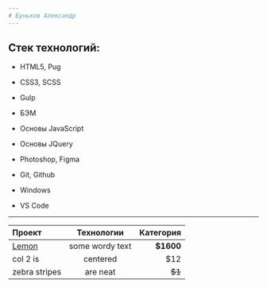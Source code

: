 ```yaml
---
# Буньков Александр
---
```

Cтек технологий:
-----------------------------------
* HTML5, Pug
* CSS3, SCSS
* Gulp
* БЭМ
*  Основы JavaScript
*  Основы JQuery
* Photoshop, Figma

* Git, Github
* Windows
* VS Code
---



| Проект  | Технологии  | Категория |
|:------------- |:---------------:| -------------:|
| [Lemon](https://bunkovalexander.github.io/MyFirstRepository/)      | some wordy text |     **$1600** |
| col 2 is      | centered        |         $12   |
| zebra stripes | are neat        |        ~~$1~~ |

